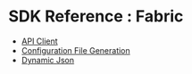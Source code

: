 # SDK Reference : Fabric

* [API Client](/documentation/sdk/fabric/apiclient)
* [Configuration File Generation](/documentation/sdk/fabric/configuration)
* [Dynamic Json](/documentation/sdk/dynamic-json)